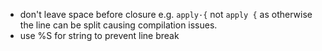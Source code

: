 
* don't leave space before closure e.g. `apply·{` not `apply {` as otherwise the line can be split causing compilation issues.
* use %S for string to prevent line break